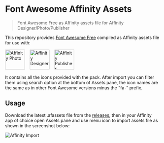 # Font Awesome Affinity Assets
> Font Awesome Free as Affinity assets file for Affinity Designer/Photo/Publisher

This repository provides [Font Awesome Free](https://github.com/FortAwesome/Font-Awesome) compiled as Affinity assets file for use with:

[<img src="https://cdn.serif.com/affinity/img/global/logos/affinity-photo-dark-landscape-090520190839.svg" alt="Affinity Photo" height="64px">](https://affinity.serif.com/en-us/photo/)&nbsp;&nbsp;&nbsp;&nbsp;[<img src="https://cdn.serif.com/affinity/img/global/logos/affinity-designer-dark-landscape-090520190839.svg" alt="Affinity Designer" height="64px">](https://affinity.serif.com/en-us/designer/)&nbsp;&nbsp;&nbsp;&nbsp;[<img src="https://cdn.serif.com/affinity/img/global/logos/affinity-publisher-dark-landscape-090520190839.svg" alt="Affinity Publisher" height="64px">](https://affinity.serif.com/en-us/publisher/) 

It contains all the icons provided with the pack. After import you can filter them using search option at the bottom of Assets pane, the icon names are the same as in other Font Awesome versions minus the "fa-" prefix.

## Usage
Download the latest .afassets file from the [releases](https://github.com/B4rt0/Font-Awesome-Affinity-Assets/releases), then in your Affinity app of choice open Assets pane and use menu icon to import assets file as shown in the screenshot below:

<img src="https://i.imgur.com/YgbmBur.png" alt="Affinity Import" />
